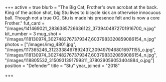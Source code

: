 +++
active = true
blurb = "The Big Cat, Frother's own acrobat at the back. King of the action shot, big Stu lives to bicycle kick an otherwise innocuous ball. Though not a true OG, Stu is made his presence felt and is now a core Frother."
fut_card = "/images/141469021_2836385726636122_3739404872701916700_n.jpg"
kit_number = 3
mug_shot = "/images/118130974_3027482767379347_6037983320859086154_n.jpg"
photos = ["/images/img_4801.jpg", "/images/117365246_3123338467892437_3094979468016971155_o.jpg", "/images/118130974_3027482767379347_6037983320859086154_n.jpg", "/images/118805532_3150931391799811_378029059053404884_o.jpg"]
position = "Defender"
title = "Stu"
year_joined = "2018"

+++
